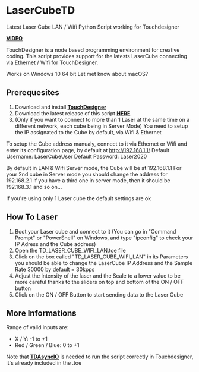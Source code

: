 # LaserCubeTD
Latest Laser Cube LAN / Wifi Python Script working for Touchdesigner 

**[VIDEO](https://www.youtube.com/watch?v=2ZKh2CRHdng)**

TouchDesigner is a node based programming environment for creative coding. This script provides support for the latests LaserCube connecting via Ethernet / Wifi for TouchDesigner.

Works on Windows 10 64 bit
Let met know about macOS?

## Prerequesites

1) Download and install **[TouchDesigner](https://derivative.ca/download)**
2) Download the latest release of this script **[HERE](https://github.com/NairoDorian/Laser-Cube-TouchDesigner/raw/main/TD_LASER_CUBE_WIFI_LAN_2022.toe)**
3) (Only if you want to connect to more than 1 Laser at the same time on a different network, each cube being in Server Mode) You need to setup the IP assignated to the Cube by default, via Wifi & Ethernet

To setup the Cube address manualy, connect to it via Ethernet or Wifi and enter its configuration page, by default at http://192.168.1.1/
Default Username: LaserCubeUser
Default Password: Laser2020

By default in LAN & Wifi Server mode, the Cube will be at 192.168.1.1
For your 2nd cube in Server mode you should change the address for 192.168.2.1
If you have a third one in server mode, then it should be 192.168.3.1 and so on...


If you're using only 1 Laser cube the default settings are ok


## How To Laser

1) Boot your Laser cube and connect to it (You can go in  "Command Prompt" or "PowerShell" on Windows, and type "ipconfig" to check your IP Adress and the Cube address)
2) Open the TD_LASER_CUBE_WIFI_LAN.toe file
3) Click on the box called "TD_LASER_CUBE_WIFI_LAN" in its Parameters you should be able to change the LaserCube IP Address and the Sample Rate 30000 by default = 30kpps
4) Adjust the Intensity of the laser and the Scale to a lower value to be more careful thanks to the sliders on top and bottom of the ON / OFF button
5) Click on the ON / OFF Button to start sending data to the Laser Cube


## More Informations

Range of valid inputs are:
- X / Y: -1 to +1
- Red / Green / Blue: 0 to +1


Note that **[TDAsyncIO](https://github.com/sndmtk/TouchDesigner-asyncio)** is needed to run the script correctly in Touchdesigner, it's already included in the .toe
